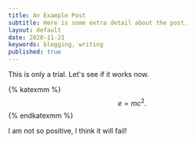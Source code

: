 ```yaml
---
title: An Example Post
subtitle: Here is some extra detail about the post.
layout: default
date: 2020-11-21
keywords: blogging, writing
published: true
---
```


This is only a trial. Let's see if it works now.

{% katexmm %}
$$
e = mc^2. \tag{1}
$$
{% endkatexmm %}

I am not so positive, I think it will fail!
